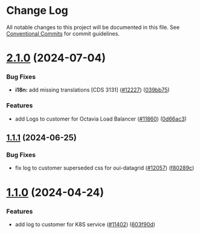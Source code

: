 # Change Log

All notable changes to this project will be documented in this file.
See [Conventional Commits](https://conventionalcommits.org) for commit guidelines.

# [2.1.0](https://github.com/ovh/manager/compare/@ovh-ux/manager-log-to-customer@2.0.0...@ovh-ux/manager-log-to-customer@2.1.0) (2024-07-04)


### Bug Fixes

* **i18n:** add missing translations [CDS 3131] ([#12227](https://github.com/ovh/manager/issues/12227)) ([039bb75](https://github.com/ovh/manager/commit/039bb75a8a524e046cd1e8a1d69c7b18f7177730))


### Features

* add Logs to customer for Octavia Load Balancer ([#11860](https://github.com/ovh/manager/issues/11860)) ([0d66ac3](https://github.com/ovh/manager/commit/0d66ac3cbeccf4aa3c9464c08230077f1649c231))





## [1.1.1](https://github.com/ovh/manager/compare/@ovh-ux/manager-log-to-customer@1.1.0...@ovh-ux/manager-log-to-customer@1.1.1) (2024-06-25)


### Bug Fixes

* fix log to customer superseded css for oui-datagrid ([#12057](https://github.com/ovh/manager/issues/12057)) ([f80289c](https://github.com/ovh/manager/commit/f80289cba6ea9a0257439a896f4d90bae3ad6474))





# [1.1.0](https://github.com/ovh/manager/compare/@ovh-ux/manager-log-to-customer@1.0.0...@ovh-ux/manager-log-to-customer@1.1.0) (2024-04-24)


### Features

* add log to customer for K8S service ([#11402](https://github.com/ovh/manager/issues/11402)) ([603f90d](https://github.com/ovh/manager/commit/603f90d5225316eee2700a03af76bc2e0a9d12ee))
